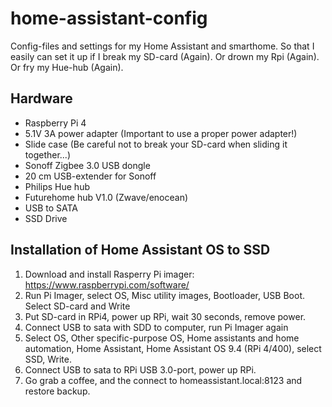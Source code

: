 # home-assistant-config

Config-files and settings for my Home Assistant and smarthome. So that I easily can set it up if I break my SD-card (Again). Or drown my Rpi (Again). Or fry my Hue-hub (Again). 

## Hardware
- Raspberry Pi 4
- 5.1V 3A power adapter (Important to use a proper power adapter!) 
- Slide case (Be careful not to break your SD-card when sliding it together...) 
- Sonoff Zigbee 3.0 USB dongle
- 20 cm USB-extender for Sonoff
- Philips Hue hub
- Futurehome hub V1.0 (Zwave/enocean)
- USB to SATA
- SSD Drive

## Installation of Home Assistant OS to SSD
1. Download and install Rasperry Pi imager: https://www.raspberrypi.com/software/
2. Run Pi Imager, select OS, Misc utility images, Bootloader, USB Boot. Select SD-card and Write
3. Put SD-card in RPi4, power up RPi, wait 30 seconds, remove power.
4. Connect USB to sata with SDD to computer, run Pi Imager again
5. Select OS, Other specific-purpose OS, Home assistants and home automation, Home Assistant, Home Assistant OS 9.4 (RPi 4/400), select SSD, Write.
6. Connect USB to sata to RPi USB 3.0-port, power up RPi.
7. Go grab a coffee, and the connect to homeassistant.local:8123 and restore backup.
